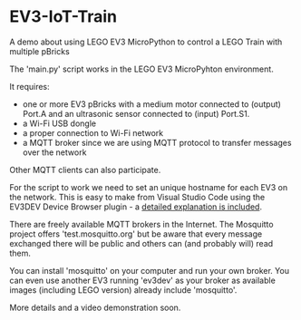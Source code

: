 # EV3-IoT-Train
A demo about using LEGO EV3 MicroPython to control a LEGO Train with multiple pBricks

The 'main.py' script works in the LEGO EV3  MicroPyhton environment.

It requires:
+ one or more EV3 pBricks with a medium motor connected to (output) Port.A and
an ultrasonic sensor connected to (input) Port.S1.
+ a Wi-Fi USB dongle
+ a proper connection to Wi-Fi network
+ a MQTT broker since we are using MQTT protocol to transfer messages over the network

Other MQTT clients can also participate.

For the script to work we need to set an unique hostname for each EV3 on the network.
This is easy to make from Visual Studio Code using the EV3DEV Device Browser plugin -
a [detailed explanation is included](https://github.com/JorgePe/EV3-IoT-Train/blob/master/changehostname/changehostname.md).

There are freely available MQTT brokers in the Internet. The Mosquitto project offers 'test.mosquitto.org'
but be aware that every message exchanged there will be public and others can (and probably will) read them.

You can install 'mosquitto' on your computer and run your own broker. You can even use another EV3 running
'ev3dev' as your broker as available images (including LEGO version) already include 'mosquitto'.

More details and a video demonstration soon.
